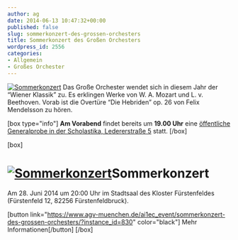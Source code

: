 ```yaml
---
author: ag
date: 2014-06-13 10:47:32+00:00
published: false
slug: sommerkonzert-des-grossen-orchesters
title: Sommerkonzert des Großen Orchesters
wordpress_id: 2556
categories:
- Allgemein
- Großes Orchester
---
```


[![Sommerkonzert](https://www.agv-muenchen.de/wp-content/uploads/2014/05/AGV_PLAKAT_SS14_A6.jpg)](https://www.agv-muenchen.de/ai1ec_event/sommerkonzert-des-grossen-orchesters/?instance_id=830)
Das Große Orchester wendet sich in diesem Jahr der “Wiener Klassik” zu.
Es erklingen Werke von W. A. Mozart und L. v. Beethoven.
Vorab ist die Overtüre “Die Hebriden” op. 26 von Felix Mendelsson zu hören.

[box type="info"]
**Am Vorabend** findet bereits um **19.00 Uhr** eine [öffentliche Generalprobe in der Scholastika, Ledererstraße 5](https://www.agv-muenchen.de/ai1ec_event/oeffentliche-generalprobe-des-grossen-orchesters/?instance_id=867) statt.
[/box]

[box]

# [![Sommerkonzert](https://www.agv-muenchen.de/wp-content/uploads/2014/05/AGV_PLAKAT_SS14_A6.jpg)](https://www.agv-muenchen.de/ai1ec_event/sommerkonzert-des-grossen-orchesters/?instance_id=830)Sommerkonzert

Am 28. Juni 2014 um 20:00 Uhr im Stadtsaal des Kloster Fürstenfeldes (Fürstenfeld 12, 82256 Fürstenfeldbruck).

[button link="https://www.agv-muenchen.de/ai1ec_event/sommerkonzert-des-grossen-orchesters/?instance_id=830" color="black"] Mehr Informationen[/button]
[/box]
